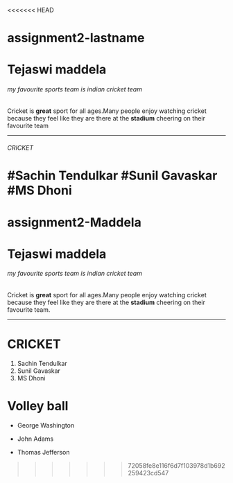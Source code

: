 <<<<<<< HEAD
# assignment2-lastname
# Tejaswi maddela 
###### my favourite sports team is indian cricket team
Cricket is **great** sport for all ages.Many people enjoy watching cricket because they feel like they are there at the **stadium** cheering on their favourite team
****
###### CRICKET
#Sachin Tendulkar
#Sunil Gavaskar
#MS Dhoni
=======
# assignment2-Maddela
# Tejaswi maddela 
###### my favourite sports team is indian cricket team

Cricket is **great** sport for all ages.Many people enjoy watching cricket because they feel like they are there at the **stadium** cheering on their favourite team.

****

# CRICKET

1. Sachin Tendulkar
1. Sunil Gavaskar
1. MS Dhoni

# Volley ball

- George Washington
* John Adams
+ Thomas Jefferson

>>>>>>> 72058fe8e116f6d7f103978d1b692259423cd547
